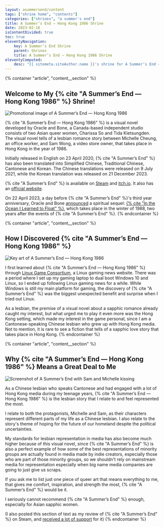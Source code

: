 ```yaml
---
layout: asummersend/content
tags: ["shrine home", "contents"]
categories: ["shrines", "a summer's end"]
title: A Summer’s End — Hong Kong 1986 Shrine
date: 2023-02-16
isContentDivided: true
toc: true
eleventyNavigation:
    key: A Summer’s End Shrine
    parent: Shrines
    title: A Summer’s End — Hong Kong 1986 Shrine
eleventyComputed:
    desc: "{{ sitemeta.siteAuthor.name }}'s shrine for A Summer’s End — Hong Kong 1986."
---
```


{% container "article", "content__section" %}
## Welcome to My {% cite "A Summer’s End — Hong Kong 1986" %} Shrine!

![Promotional image of A Summer’s End — Hong Kong 1986](/assets/shrines/asummersend/images/ASE_Key_art_intro.avif)

{% cite "A Summer’s End — Hong Kong 1986" %} is a visual novel developed by Oracle and Bone, a Canada-based independent studio consists of two Asian queer women, Charissa So and Tida Kietsungden. The visual novel tells of a lesbian romance story between Michelle Cheung, an office worker, and Sam Wong, a video store owner, that takes place in Hong Kong in the year of 1986.

Initially released in English on 23 April 2020, {% cite "A Summer’s End" %} has also been translated into Simplified Chinese, Traditional Chinese, Cantonese and Korean. The Chinese translations were released on 9 July 2021, while the Korean translation was released on 21 December 2023.

{% cite "A Summer’s End" %} is available on [Steam](https://store.steampowered.com/app/1111370/A_Summers_End__Hong_Kong_1986/) and [itch.io](https://oracleandbone.itch.io/a-summers-end). It also has an [official website](https://www.asummersend.com/).

On 22 April 2023, a day before {% cite "A Summer’s End" %}'s third year anniversary, Oracle and Bone [announced](https://www.asummersend.com/blog-intheocean/a-message-from-oracle-and-bone) a spiritual sequel: [{% cite "In the Ocean I Learned to Float" %}](https://www.asummersend.com/about-intheocean), which takes place in the winter of 1988, two years after the events of {% cite "A Summer’s End" %}.
{% endcontainer %}

{% container "article", "content__section" %}
## How I Discovered {% cite "A Summer’s End — Hong Kong 1986" %}

![Key art of A Summer’s End — Hong Kong 1986](/assets/shrines/asummersend/images/ASE_Key_art_main.avif)

I first learned about {% cite "A Summer’s End — Hong Kong 1986" %} through [Linux Game Consortium](https://linuxgameconsortium.com/a-summers-end-hong-kong-1986-just-announced/), a Linux gaming news website. There was a period where I set up my gaming laptop to dual boot Windows 10 and Linux, so I ended up following Linux gaming news for a while. While Windows is still my main platform for gaming, the discovery of {% cite "A Summer’s End" %} was the biggest unexpected benefit and surprise when I tried out Linux.

As a lesbian, the premise of a visual novel about a sapphic romance already caught my interest, but what urged me to play it even more was the Hong Kong setting, which made my interest in the game personal, since I am a Cantonese-speaking Chinese lesbian who grew up with Hong Kong media. Not to mention, it is rare to see a fiction that tells of a sapphic love story that takes place in Hong Kong.
{% endcontainer %}

{% container "article", "content__section" %}
## Why {% cite "A Summer’s End — Hong Kong 1986" %} Means a Great Deal to Me

![Screenshot of A Summer’s End with Sam and Michelle kissing](/assets/shrines/asummersend/screenshots/ASE-Screenshot-05.avif)

As a Chinese lesbian who speaks Cantonese and had engaged with a lot of Hong Kong media during my teenage years, {% cite "A Summer’s End — Hong Kong 1986" %} is the lesbian story that I relate to and feel represented the most.

I relate to both the protagonists, Michelle and Sam, as their characters represent different parts of my life as a Chinese lesbian. I also relate to the story's theme of hoping for the future of our homeland despite the political uncertainties.

My standards for lesbian representation in media has also become much higher because of this visual novel, since {% cite "A Summer’s End" %} is also a perfect example of how some of the best representations of minority groups are actually found in media made by indie creators, especially those who are part of those minority groups, so we shouldn't rely on mainstream media for representation especially when big name media companies are going to just give us scraps.

If you ask me to list just one piece of queer art that means everything to me, that gives me comfort, inspiration, and strength the most, {% cite "A Summer’s End" %} would be it.

I seriously cannot recommend {% cite "A Summer’s End" %} enough, especially for Asian sapphic women.

(I also posted this section of text as my review of {% cite "A Summer’s End" %} on Steam, and [received a lot of support](/blog/posts/2023-10-30-support-for-my-steam-review-of-a-summers-end) for it)
{% endcontainer %}